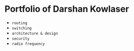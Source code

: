 ---
---

# Portfolio of Darshan Kowlaser

- `routing`
- `switching`
- `architecture & design`
- `security`
- `radio frequency`
